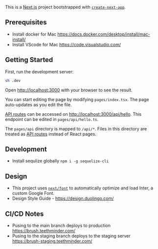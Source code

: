 This is a [Next.js](https://nextjs.org/) project bootstrapped with [`create-next-app`](https://github.com/vercel/next.js/tree/canary/packages/create-next-app).

## Prerequisites

- Install docker for Mac https://docs.docker.com/desktop/install/mac-install/
- Install VScode for Mac https://code.visualstudio.com/

## Getting Started

First, run the development server:

```bash
sh .dev
```

Open [http://localhost:3000](http://localhost:3000) with your browser to see the result.

You can start editing the page by modifying `pages/index.tsx`. The page auto-updates as you edit the file.

[API routes](https://nextjs.org/docs/api-routes/introduction) can be accessed on [http://localhost:3000/api/hello](http://localhost:3000/api/hello). This endpoint can be edited in `pages/api/hello.ts`.

The `pages/api` directory is mapped to `/api/*`. Files in this directory are treated as [API routes](https://nextjs.org/docs/api-routes/introduction) instead of React pages.

## Development

- Install sequlize globally `npm i -g sequelize-cli`

## Design

- This project uses [`next/font`](https://nextjs.org/docs/basic-features/font-optimization) to automatically optimize and load Inter, a custom Google Font.
- Design Style Guide - https://design.duolingo.com/

## CI/CD Notes

- Pusing to the main branch deploys to production https://brush.teethminder.com/
- Pusing to the staging branch deploys to the staging server https://brush-staging.teethminder.com/
